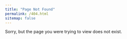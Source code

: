 ```yaml
---
title: "Page Not Found"
permalink: /404.html
sitemap: false
---
```


Sorry, but the page you were trying to view does not exist.
